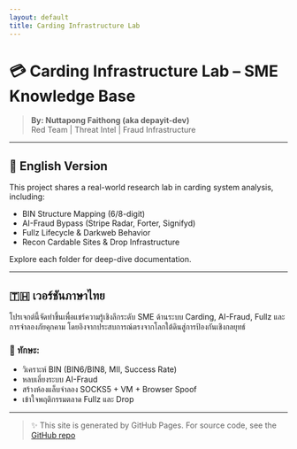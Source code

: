```yaml
---
layout: default
title: Carding Infrastructure Lab
---
```


# 💳 Carding Infrastructure Lab – SME Knowledge Base

> **By: Nuttapong Faithong (aka depayit-dev)**  
> Red Team | Threat Intel | Fraud Infrastructure

---

## 📘 English Version

This project shares a real-world research lab in carding system analysis, including:
- BIN Structure Mapping (6/8-digit)
- AI-Fraud Bypass (Stripe Radar, Forter, Signifyd)
- Fullz Lifecycle & Darkweb Behavior
- Recon Cardable Sites & Drop Infrastructure

Explore each folder for deep-dive documentation.

---

## 🇹🇭 เวอร์ชันภาษาไทย

โปรเจกต์นี้จัดทำขึ้นเพื่อแชร์ความรู้เชิงลึกระดับ SME ด้านระบบ Carding, AI-Fraud, Fullz และการจำลองภัยคุกคาม โดยอิงจากประสบการณ์ตรงจากโลกใต้ดินสู่การป้องกันเชิงกลยุทธ์

### 🧠 ทักษะ:
- วิเคราะห์ BIN (BIN6/BIN8, MII, Success Rate)
- หลบเลี่ยงระบบ AI-Fraud
- สร้างห้องแล็บจำลอง SOCKS5 + VM + Browser Spoof
- เข้าใจพฤติกรรมตลาด Fullz และ Drop

---

> ✨ This site is generated by GitHub Pages. For source code, see the [GitHub repo](https://github.com/depayit-dev/carding-infrastructure-lab)